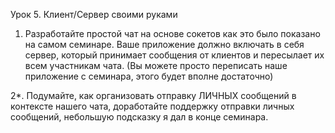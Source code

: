 Урок 5. Клиент/Сервер своими руками



1. Разработайте простой чат на основе сокетов как это было показано на самом семинаре. Ваше приложение должно включать в себя сервер, который принимает сообщения от клиентов и пересылает их всем участникам чата. (Вы можете просто переписать наше приложение с семинара, этого будет вполне достаточно)

2*. Подумайте, как организовать отправку ЛИЧНЫХ сообщений в контексте нашего чата, доработайте поддержку отправки личных сообщений, небольшую подсказку я дал в конце семинара.
